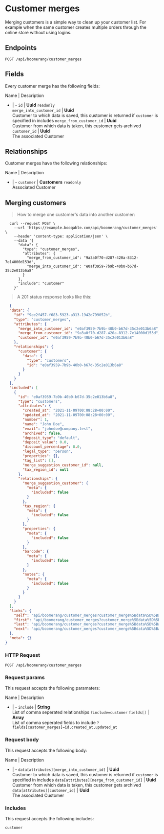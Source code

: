 # Customer merges

Merging customers is a simple way to clean up your customer list. For example when the same customer creates multiple orders through the online store without using logins.

## Endpoints
`POST /api/boomerang/customer_merges`

## Fields
Every customer merge has the following fields:

Name | Description
- | -
`id` | **Uuid** `readonly`<br>
`merge_into_customer_id` | **Uuid**<br>Customer to which data is saved, this customer is returned if `customer` is specified in includes
`merge_from_customer_id` | **Uuid**<br>Customer from which data is taken, this customer gets archived
`customer_id` | **Uuid**<br>The associated Customer


## Relationships
Customer merges have the following relationships:

Name | Description
- | -
`customer` | **Customers** `readonly`<br>Associated Customer


## Merging customers



> How to merge one customer's data into another customer:

```shell
  curl --request POST \
    --url 'https://example.booqable.com/api/boomerang/customer_merges' \
    --header 'content-type: application/json' \
    --data '{
      "data": {
        "type": "customer_merges",
        "attributes": {
          "merge_from_customer_id": "9a3a0f70-d287-420a-8312-7e14000d153d",
          "merge_into_customer_id": "e0af3959-7b9b-40b0-b67d-35c2e013b6a8"
        }
      },
      "include": "customer"
    }'
```

> A 201 status response looks like this:

```json
  {
  "data": {
    "id": "9ee2f457-f683-5923-a313-1942d799052b",
    "type": "customer_merges",
    "attributes": {
      "merge_into_customer_id": "e0af3959-7b9b-40b0-b67d-35c2e013b6a8",
      "merge_from_customer_id": "9a3a0f70-d287-420a-8312-7e14000d153d",
      "customer_id": "e0af3959-7b9b-40b0-b67d-35c2e013b6a8"
    },
    "relationships": {
      "customer": {
        "data": {
          "type": "customers",
          "id": "e0af3959-7b9b-40b0-b67d-35c2e013b6a8"
        }
      }
    }
  },
  "included": [
    {
      "id": "e0af3959-7b9b-40b0-b67d-35c2e013b6a8",
      "type": "customers",
      "attributes": {
        "created_at": "2021-11-09T00:08:28+00:00",
        "updated_at": "2021-11-09T00:08:28+00:00",
        "number": 1,
        "name": "John Doe",
        "email": "johndoe@company.test",
        "archived": false,
        "deposit_type": "default",
        "deposit_value": 0.0,
        "discount_percentage": 0.0,
        "legal_type": "person",
        "properties": {},
        "tag_list": [],
        "merge_suggestion_customer_id": null,
        "tax_region_id": null
      },
      "relationships": {
        "merge_suggestion_customer": {
          "meta": {
            "included": false
          }
        },
        "tax_region": {
          "meta": {
            "included": false
          }
        },
        "properties": {
          "meta": {
            "included": false
          }
        },
        "barcode": {
          "meta": {
            "included": false
          }
        },
        "notes": {
          "meta": {
            "included": false
          }
        }
      }
    }
  ],
  "links": {
    "self": "api/boomerang/customer_merges?customer_merge%5Bdata%5D%5Battributes%5D%5Bmerge_from_customer_id%5D=9a3a0f70-d287-420a-8312-7e14000d153d&customer_merge%5Bdata%5D%5Battributes%5D%5Bmerge_into_customer_id%5D=e0af3959-7b9b-40b0-b67d-35c2e013b6a8&customer_merge%5Bdata%5D%5Btype%5D=customer_merges&customer_merge%5Binclude%5D=customer&data%5Battributes%5D%5Bmerge_from_customer_id%5D=9a3a0f70-d287-420a-8312-7e14000d153d&data%5Battributes%5D%5Bmerge_into_customer_id%5D=e0af3959-7b9b-40b0-b67d-35c2e013b6a8&data%5Btype%5D=customer_merges&include=customer&page%5Bnumber%5D=1&page%5Bsize%5D=25",
    "first": "api/boomerang/customer_merges?customer_merge%5Bdata%5D%5Battributes%5D%5Bmerge_from_customer_id%5D=9a3a0f70-d287-420a-8312-7e14000d153d&customer_merge%5Bdata%5D%5Battributes%5D%5Bmerge_into_customer_id%5D=e0af3959-7b9b-40b0-b67d-35c2e013b6a8&customer_merge%5Bdata%5D%5Btype%5D=customer_merges&customer_merge%5Binclude%5D=customer&data%5Battributes%5D%5Bmerge_from_customer_id%5D=9a3a0f70-d287-420a-8312-7e14000d153d&data%5Battributes%5D%5Bmerge_into_customer_id%5D=e0af3959-7b9b-40b0-b67d-35c2e013b6a8&data%5Btype%5D=customer_merges&include=customer&page%5Bnumber%5D=1&page%5Bsize%5D=25",
    "last": "api/boomerang/customer_merges?customer_merge%5Bdata%5D%5Battributes%5D%5Bmerge_from_customer_id%5D=9a3a0f70-d287-420a-8312-7e14000d153d&customer_merge%5Bdata%5D%5Battributes%5D%5Bmerge_into_customer_id%5D=e0af3959-7b9b-40b0-b67d-35c2e013b6a8&customer_merge%5Bdata%5D%5Btype%5D=customer_merges&customer_merge%5Binclude%5D=customer&data%5Battributes%5D%5Bmerge_from_customer_id%5D=9a3a0f70-d287-420a-8312-7e14000d153d&data%5Battributes%5D%5Bmerge_into_customer_id%5D=e0af3959-7b9b-40b0-b67d-35c2e013b6a8&data%5Btype%5D=customer_merges&include=customer&page%5Bnumber%5D=&page%5Bsize%5D=25",
    "next": "api/boomerang/customer_merges?customer_merge%5Bdata%5D%5Battributes%5D%5Bmerge_from_customer_id%5D=9a3a0f70-d287-420a-8312-7e14000d153d&customer_merge%5Bdata%5D%5Battributes%5D%5Bmerge_into_customer_id%5D=e0af3959-7b9b-40b0-b67d-35c2e013b6a8&customer_merge%5Bdata%5D%5Btype%5D=customer_merges&customer_merge%5Binclude%5D=customer&data%5Battributes%5D%5Bmerge_from_customer_id%5D=9a3a0f70-d287-420a-8312-7e14000d153d&data%5Battributes%5D%5Bmerge_into_customer_id%5D=e0af3959-7b9b-40b0-b67d-35c2e013b6a8&data%5Btype%5D=customer_merges&include=customer&page%5Bnumber%5D=2&page%5Bsize%5D=25"
  },
  "meta": {}
}
```

### HTTP Request

`POST /api/boomerang/customer_merges`

### Request params

This request accepts the following paramaters:

Name | Description
- | -
`include` | **String**<br>List of comma seperated relationships `?include=customer`
`fields[]` | **Array**<br>List of comma seperated fields to include `?fields[customer_merges]=id,created_at,updated_at`


### Request body

This request accepts the following body:

Name | Description
- | -
`data[attributes][merge_into_customer_id]` | **Uuid**<br>Customer to which data is saved, this customer is returned if `customer` is specified in includes
`data[attributes][merge_from_customer_id]` | **Uuid**<br>Customer from which data is taken, this customer gets archived
`data[attributes][customer_id]` | **Uuid**<br>The associated Customer


### Includes

This request accepts the following includes:

`customer`





